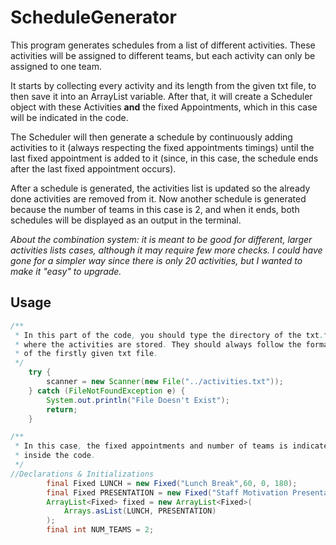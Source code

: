 # ScheduleGenerator

This program generates schedules from a list of different activities.
These activities will be assigned to different teams, but each activity
can only be assigned to one team.

It starts by collecting every activity and its length from the given
txt file, to then save it into an ArrayList variable. After that, it
will create a Scheduler object with these Activities  **and** the 
fixed Appointments, which in this case will be indicated in the code.

The Scheduler will then generate a schedule by continuously adding activities
to it (always respecting the fixed appointments timings) until the last
fixed appointment is added to it (since, in this case, the schedule ends after
the last fixed appointment occurs).

After a schedule is generated, the activities list is updated so the
already done activities are removed from it. Now another schedule is generated
because the number of teams in this case is 2, and when it ends, both 
schedules will be displayed as an output in the terminal.

*About the combination system: it is meant to be good for different, larger 
activities lists cases, although it may require few more checks. 
I could have gone for a simpler way since there is only 20 activities, but 
I wanted to make it "easy" to upgrade.*

## Usage

```java
/** 
 * In this part of the code, you should type the directory of the txt.file 
 * where the activities are stored. They should always follow the format 
 * of the firstly given txt file.   
 */
    try {
        scanner = new Scanner(new File("../activities.txt"));
    } catch (FileNotFoundException e) {
        System.out.println("File Doesn't Exist");
        return;
    }
```
```java
/**
 * In this case, the fixed appointments and number of teams is indicated
 * inside the code.
 */
//Declarations & Initializations
        final Fixed LUNCH = new Fixed("Lunch Break",60, 0, 180);
        final Fixed PRESENTATION = new Fixed("Staff Motivation Presentation", 0, 420, 480);
        ArrayList<Fixed> fixed = new ArrayList<Fixed>(
            Arrays.asList(LUNCH, PRESENTATION)
        );
        final int NUM_TEAMS = 2;
```